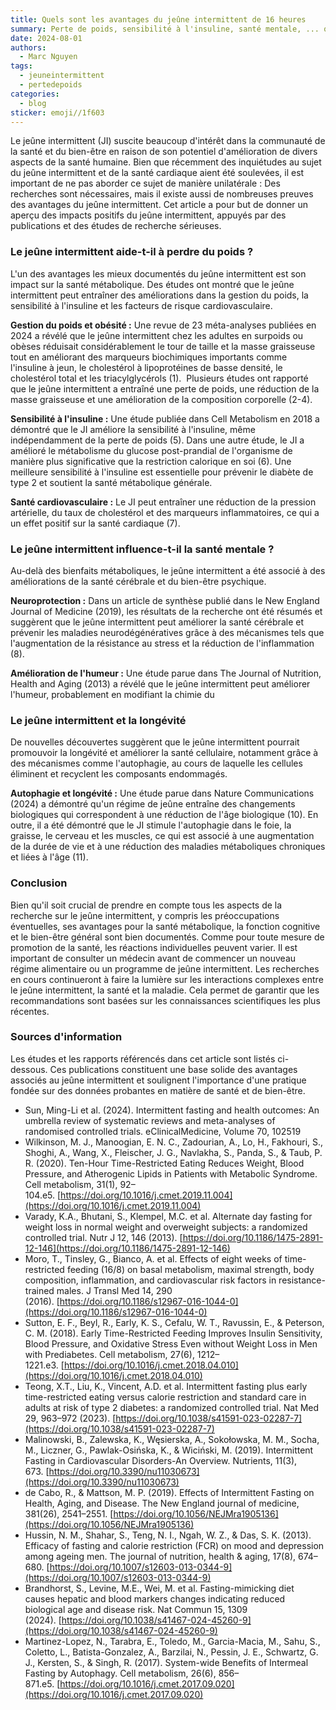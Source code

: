 ```yaml
---
title: Quels sont les avantages du jeûne intermittent de 16 heures
summary: Perte de poids, sensibilité à l'insuline, santé mentale, ... qu'est-ce que l'on s'intéresse ?
date: 2024-08-01
authors:
  - Marc Nguyen
tags:
  - jeuneintermittent
  - pertedepoids
categories:
  - blog
sticker: emoji//1f603
---
```



Le jeûne intermittent (JI) suscite beaucoup d'intérêt dans la communauté de la santé et du bien-être en raison de son potentiel d'amélioration de divers aspects de la santé humaine. Bien que récemment des inquiétudes au sujet du jeûne intermittent et de la santé cardiaque aient été soulevées, il est important de ne pas aborder ce sujet de manière unilatérale : Des recherches sont nécessaires, mais il existe aussi de nombreuses preuves des avantages du jeûne intermittent. Cet article a pour but de donner un aperçu des impacts positifs du jeûne intermittent, appuyés par des publications et des études de recherche sérieuses.

### **Le jeûne intermittent aide-t-il à perdre du poids ?**

L'un des avantages les mieux documentés du jeûne intermittent est son impact sur la santé métabolique. Des études ont montré que le jeûne intermittent peut entraîner des améliorations dans la gestion du poids, la sensibilité à l'insuline et les facteurs de risque cardiovasculaire.
 
**Gestion du poids et obésité :** Une revue de 23 méta-analyses publiées en 2024 a révélé que le jeûne intermittent chez les adultes en surpoids ou obèses réduisait considérablement le tour de taille et la masse graisseuse tout en améliorant des marqueurs biochimiques importants comme l'insuline à jeun, le cholestérol à lipoprotéines de basse densité, le cholestérol total et les triacylglycérols (1).  Plusieurs études ont rapporté que le jeûne intermittent a entraîné une perte de poids, une réduction de la masse graisseuse et une amélioration de la composition corporelle (2-4).

**Sensibilité à l'insuline :** Une étude publiée dans Cell Metabolism en 2018 a démontré que le JI améliore la sensibilité à l'insuline, même indépendamment de la perte de poids (5). Dans une autre étude, le JI a amélioré le métabolisme du glucose post-prandial de l'organisme de manière plus significative que la restriction calorique en soi (6). Une meilleure sensibilité à l'insuline est essentielle pour prévenir le diabète de type 2 et soutient la santé métabolique générale.

**Santé cardiovasculaire :** Le JI peut entraîner une réduction de la pression artérielle, du taux de cholestérol et des marqueurs inflammatoires, ce qui a un effet positif sur la santé cardiaque (7).

### **Le jeûne intermittent influence-t-il la santé mentale ?**

Au-delà des bienfaits métaboliques, le jeûne intermittent a été associé à des améliorations de la santé cérébrale et du bien-être psychique.

**Neuroprotection :** Dans un article de synthèse publié dans le New England Journal of Medicine (2019), les résultats de la recherche ont été résumés et suggèrent que le jeûne intermittent peut améliorer la santé cérébrale et prévenir les maladies neurodégénératives grâce à des mécanismes tels que l'augmentation de la résistance au stress et la réduction de l'inflammation (8).

**Amélioration de l'humeur :** Une étude parue dans The Journal of Nutrition, Health and Aging (2013) a révélé que le jeûne intermittent peut améliorer l'humeur, probablement en modifiant la chimie du

### **Le jeûne intermittent et la longévité**


De nouvelles découvertes suggèrent que le jeûne intermittent pourrait promouvoir la longévité et améliorer la santé cellulaire, notamment grâce à des mécanismes comme l'autophagie, au cours de laquelle les cellules éliminent et recyclent les composants endommagés.


**Autophagie et longévité :** Une étude parue dans Nature Communications (2024) a démontré qu'un régime de jeûne entraîne des changements biologiques qui correspondent à une réduction de l'âge biologique (10). En outre, il a été démontré que le JI stimule l'autophagie dans le foie, la graisse, le cerveau et les muscles, ce qui est associé à une augmentation de la durée de vie et à une réduction des maladies métaboliques chroniques et liées à l'âge (11).

  
### **Conclusion**


Bien qu'il soit crucial de prendre en compte tous les aspects de la recherche sur le jeûne intermittent, y compris les préoccupations éventuelles, ses avantages pour la santé métabolique, la fonction cognitive et le bien-être général sont bien documentés. Comme pour toute mesure de promotion de la santé, les réactions individuelles peuvent varier. Il est important de consulter un médecin avant de commencer un nouveau régime alimentaire ou un programme de jeûne intermittent. Les recherches en cours continueront à faire la lumière sur les interactions complexes entre le jeûne intermittent, la santé et la maladie. Cela permet de garantir que les recommandations sont basées sur les connaissances scientifiques les plus récentes.

  

### **Sources d'information**

Les études et les rapports référencés dans cet article sont listés ci-dessous. Ces publications constituent une base solide des avantages associés au jeûne intermittent et soulignent l'importance d'une pratique fondée sur des données probantes en matière de santé et de bien-être.

- Sun, Ming-Li et al. (2024). Intermittent fasting and health outcomes: An umbrella review of systematic reviews and meta-analyses of randomised controlled trials. eClinicalMedicine, Volume 70, 102519
- Wilkinson, M. J., Manoogian, E. N. C., Zadourian, A., Lo, H., Fakhouri, S., Shoghi, A., Wang, X., Fleischer, J. G., Navlakha, S., Panda, S., & Taub, P. R. (2020). Ten-Hour Time-Restricted Eating Reduces Weight, Blood Pressure, and Atherogenic Lipids in Patients with Metabolic Syndrome. Cell metabolism, 31(1), 92–104.e5. [https://doi.org/10.1016/j.cmet.2019.11.004](https://doi.org/10.1016/j.cmet.2019.11.004)
- Varady, K.A., Bhutani, S., Klempel, M.C. et al. Alternate day fasting for weight loss in normal weight and overweight subjects: a randomized controlled trial. Nutr J 12, 146 (2013). [https://doi.org/10.1186/1475-2891-12-146](https://doi.org/10.1186/1475-2891-12-146)
- Moro, T., Tinsley, G., Bianco, A. et al. Effects of eight weeks of time-restricted feeding (16/8) on basal metabolism, maximal strength, body composition, inflammation, and cardiovascular risk factors in resistance-trained males. J Transl Med 14, 290 (2016). [https://doi.org/10.1186/s12967-016-1044-0](https://doi.org/10.1186/s12967-016-1044-0)
- Sutton, E. F., Beyl, R., Early, K. S., Cefalu, W. T., Ravussin, E., & Peterson, C. M. (2018). Early Time-Restricted Feeding Improves Insulin Sensitivity, Blood Pressure, and Oxidative Stress Even without Weight Loss in Men with Prediabetes. Cell metabolism, 27(6), 1212–1221.e3. [https://doi.org/10.1016/j.cmet.2018.04.010](https://doi.org/10.1016/j.cmet.2018.04.010)
- Teong, X.T., Liu, K., Vincent, A.D. et al. Intermittent fasting plus early time-restricted eating versus calorie restriction and standard care in adults at risk of type 2 diabetes: a randomized controlled trial. Nat Med 29, 963–972 (2023). [https://doi.org/10.1038/s41591-023-02287-7](https://doi.org/10.1038/s41591-023-02287-7)
- Malinowski, B., Zalewska, K., Węsierska, A., Sokołowska, M. M., Socha, M., Liczner, G., Pawlak-Osińska, K., & Wiciński, M. (2019). Intermittent Fasting in Cardiovascular Disorders-An Overview. Nutrients, 11(3), 673. [https://doi.org/10.3390/nu11030673](https://doi.org/10.3390/nu11030673)
- de Cabo, R., & Mattson, M. P. (2019). Effects of Intermittent Fasting on Health, Aging, and Disease. The New England journal of medicine, 381(26), 2541–2551. [https://doi.org/10.1056/NEJMra1905136](https://doi.org/10.1056/NEJMra1905136)
- Hussin, N. M., Shahar, S., Teng, N. I., Ngah, W. Z., & Das, S. K. (2013). Efficacy of fasting and calorie restriction (FCR) on mood and depression among ageing men. The journal of nutrition, health & aging, 17(8), 674–680. [https://doi.org/10.1007/s12603-013-0344-9](https://doi.org/10.1007/s12603-013-0344-9)
- Brandhorst, S., Levine, M.E., Wei, M. et al. Fasting-mimicking diet causes hepatic and blood markers changes indicating reduced biological age and disease risk. Nat Commun 15, 1309 (2024). [https://doi.org/10.1038/s41467-024-45260-9](https://doi.org/10.1038/s41467-024-45260-9)
- Martinez-Lopez, N., Tarabra, E., Toledo, M., Garcia-Macia, M., Sahu, S., Coletto, L., Batista-Gonzalez, A., Barzilai, N., Pessin, J. E., Schwartz, G. J., Kersten, S., & Singh, R. (2017). System-wide Benefits of Intermeal Fasting by Autophagy. Cell metabolism, 26(6), 856–871.e5. [https://doi.org/10.1016/j.cmet.2017.09.020](https://doi.org/10.1016/j.cmet.2017.09.020)